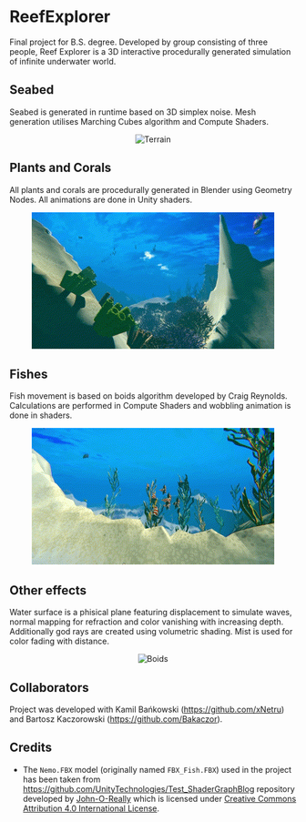 # ReefExplorer
Final project for B.S. degree. Developed by group consisting of three people, Reef Explorer is a 3D interactive procedurally generated simulation of infinite underwater world.

## Seabed
Seabed is generated in runtime based on 3D simplex noise. Mesh generation utilises Marching Cubes algorithm and Compute Shaders.

<p align="center">
  <img src="./Doc/Images/Terrain.gif" alt="Terrain" />
</p>

## Plants and Corals
All plants and corals are procedurally generated in Blender using Geometry Nodes. All animations are done in Unity shaders.

<p align="center">
  <img src="./Doc/Images/CoralsAndPlants.gif" alt="CoralsAndPlants" />
</p>

## Fishes
Fish movement is based on boids algorithm developed by Craig Reynolds. Calculations are performed in Compute Shaders and wobbling animation is done in shaders.

<p align="center">
  <img src="./Doc/Images/Boids.gif" alt="Boids" />
</p>

## Other effects
Water surface is a phisical plane featuring displacement to simulate waves, normal mapping for refraction and color vanishing with increasing depth. Additionally god rays are created using volumetric shading. Mist is used for color fading with distance.

<p align="center">
  <img src="./Doc/Images/Effects.gif" alt="Boids" />
</p>

## Collaborators
Project was developed with Kamil Bańkowski (https://github.com/xNetru) and Bartosz Kaczorowski (https://github.com/Bakaczor).

## Credits
- The `Nemo.FBX` model (originally named `FBX_Fish.FBX`) used in the project has been taken from https://github.com/UnityTechnologies/Test_ShaderGraphBlog repository developed by [John-O-Really](https://github.com/John-O-Really) which is licensed under [Creative Commons Attribution 4.0 International License](http://creativecommons.org/licenses/by/4.0/). 
